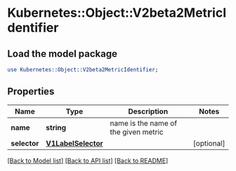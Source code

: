 # Kubernetes::Object::V2beta2MetricIdentifier

## Load the model package
```perl
use Kubernetes::Object::V2beta2MetricIdentifier;
```

## Properties
Name | Type | Description | Notes
------------ | ------------- | ------------- | -------------
**name** | **string** | name is the name of the given metric | 
**selector** | [**V1LabelSelector**](V1LabelSelector.md) |  | [optional] 

[[Back to Model list]](../README.md#documentation-for-models) [[Back to API list]](../README.md#documentation-for-api-endpoints) [[Back to README]](../README.md)



